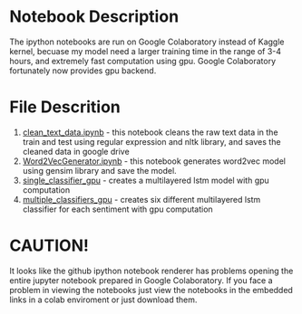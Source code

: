 # Notebook Description
The ipython notebooks are run on Google Colaboratory instead of Kaggle kernel, becuase my model need a larger training time in the range of 3-4 hours, and extremely fast computation using gpu. Google Colaboratory fortunately now provides gpu backend.

# File Descrition
1. [clean_text_data.ipynb](https://drive.google.com/open?id=1gIRzxNALV28ueIlHfl0UHa8OHqoX9zsx) - this notebook cleans the raw text data in the train and test using regular expression and nltk library, and saves the cleaned data in google drive
2. [Word2VecGenerator.ipynb](https://drive.google.com/open?id=1N2IieFh7Cm7zFXr_iwPaCOCNFEx0WMKX) - this notebook generates word2vec model using gensim library and save the model.
3. [single_classifier_gpu](https://drive.google.com/open?id=1i75pPSgnOio4b5YZWPPuv-eC4-3b0xmS) - creates a multilayered lstm model with gpu computation
4. [multiple_classifiers_gpu](https://drive.google.com/open?id=11dONs-V0NO6yxzRv2QTEDz9bJ0RwXHAO) - creates six different multilayered lstm classifier for each sentiment with gpu computation

# CAUTION!
It looks like the github ipython notebook renderer has problems opening the entire jupyter notebook prepared in Google Colaboratory. If you face a problem in viewing the notebooks just view the notebooks in the embedded links in a colab enviroment or just download them.
